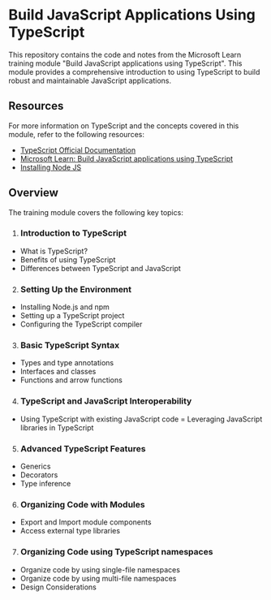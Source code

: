# Build JavaScript Applications Using TypeScript

This repository contains the code and notes from the Microsoft Learn training module "Build JavaScript applications using TypeScript". This module provides a comprehensive introduction to using TypeScript to build robust and maintainable JavaScript applications.


## Resources
For more information on TypeScript and the concepts covered in this module, refer to the following resources:
 - [TypeScript Official Documentation](https://www.typescriptlang.org/docs/)
 - [Microsoft Learn: Build JavaScript applications using TypeScript](https://learn.microsoft.com/en-us/training/paths/build-javascript-applications-typescript/)
 - [Installing Node JS](https://nodejs.org/en/download/package-manager)


## Overview
The training module covers the following key topics:

1. ###  Introduction to TypeScript
- What is TypeScript?
- Benefits of using TypeScript
- Differences between TypeScript and JavaScript

2. ###  Setting Up the Environment
- Installing Node.js and npm
- Setting up a TypeScript project
- Configuring the TypeScript compiler

3. ### Basic TypeScript Syntax

- Types and type annotations
- Interfaces and classes
- Functions and arrow functions

4. ### TypeScript and JavaScript Interoperability

- Using TypeScript with existing JavaScript code
= Leveraging JavaScript libraries in TypeScript

5. ### Advanced TypeScript Features

- Generics
- Decorators
- Type inference

6. ### Organizing Code with Modules
- Export and Import module components
- Access external type libraries

7. ### Organizing Code using TypeScript namespaces
- Organize code by using single-file namespaces
- Organize code by using multi-file namespaces
- Design Considerations
